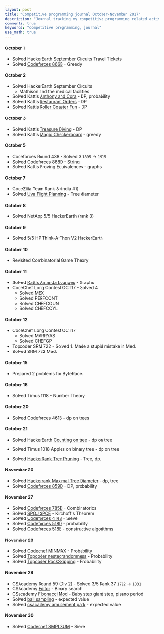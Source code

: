 ```yaml
---
layout: post
title: "Competitive programming journal October-November 2017"
description: "Journal tracking my competitive programming related activities in October - November 2017"
comments: true
keywords: "competitive programming, journal"
use_math: true
---
```



#### October 1
* Solved HackerEarth September Circuits Travel Tickets 
* Solved [Codeforces 866B](http://codeforces.com/problemset/problem/866/B) - Greedy

#### October 2
* Solved HackerEarth September Circuits 
  *  Mathison and the medical facilities
* Solved Kattis [Anthony and Cora](https://open.kattis.com/problems/anthony) - DP, probability
* Solved Kattis [Restaurant Orders](https://open.kattis.com/problems/orders) - DP
* Solved Kattis [Roller Coaster Fun](https://open.kattis.com/problems/rollercoasterfun) - DP

#### October 3
* Solved Kattis [Treasure Diving](https://open.kattis.com/problems/treasurediving) - DP
* Solved Kattis [Magic Checkerboard](https://open.kattis.com/problems/checkerboard) - greedy

#### October 5
* Codeforces Round 438 - Solved 3 ``1895`` $\rightarrow$ ``1915``
* Solved Codeforces 868D - String
* Solved Kattis Proving Equivalences - graphs

#### October 7
* CodeZilla Team Rank 3 (India #1) 
* Solved [Uva Flight Planning](https://uva.onlinejudge.org/index.php?option=com_onlinejudge&Itemid=8&page=show_problem&category=24&problem=2742) - Tree diameter

#### October 8
* Solved NetApp 5/5 HackerEarth (rank 3)


#### October 9
* Solved 5/5 HP Think-A-Thon V2 HackerEarth
#### October 10
* Revisited Combinatorial Game Theory

#### October 11
* Solved [Kattis Amanda Lounges](https://open.kattis.com/problems/amanda) - Graphs
* CodeChef Long Contest OCT17 - Solved 4
  * Solved MEX
  * Solved PERFCONT
  * Solved CHEFCOUN
  * Solved CHEFCCYL

#### October 12
* CodeChef Long Contest OCT17
  * Solved MARRYAS
  * Solved CHEFGP
* Topcoder SRM 722 - Solved 1. Made a stupid mistake in Med.
* Solved SRM 722 Med.

#### October 15
* Prepared 2 problems for ByteRace.

#### October 16
* Solved Timus 1118 - Number Theory

#### October 20
* Solved Codeforces 461B - dp on trees

#### October 21
* Solved HackerEarth [Counting on tree](https://www.hackerearth.com/challenge/competitive/march-clash-15/algorithm/counting-on-tree-1/description/) - dp on tree
* Solved Timus 1018 Apples on binary tree - dp on tree

* Solved [HackerRank Tree Pruning](https://www.hackerrank.com/challenges/tree-pruning/problem) - Tree, dp.

#### November 26
* Solved [Hackerrank Maximal Tree Diameter](https://www.hackerrank.com/contests/hourrank-19/challenges/maximal-tree-diameter/submissions/code/1304268241) - dp, tree
* Solved [Codeforces 859D](http://codeforces.com/contest/859/problem/D) - DP, probability

#### November 27
* Solved [Codeforces 785D](http://codeforces.com/contest/785/problem/D) - Combinatorics
* Solved [SPOJ SPCE](www.spoj.com/problems/SPCE/) - Kirchoff's Theorem
* Solved [Codeforces 414B](http://codeforces.com/problemset/problem/414/B) - Sieve
* Solved [Codeforces 518D](http://codeforces.com/contest/518/problem/D) - probability
* Solved [Codeforces 518E](http://codeforces.com/contest/518/problem/E) - constructive algorithms

#### November 28
* Solved [Codechef MINMAX](https://www.codechef.com/problems/MINMAX) - Probability
* Solved [Topcoder nestedrandomness](https://community.topcoder.com/stat?c=problem_statement&pm=3510&rd=6527) - Probability
* Solved [Topcoder RockSkipping](https://community.topcoder.com/stat?c=problem_statement&pm=1954&rd=5006) - Probability

#### November 29
* CSAcademy Round 59 (Div 2) - Solved 3/5 Rank 37 ``1792`` $\rightarrow$ ``1831``
* CSAcademy [Editor](https://csacademy.com/contest/archive/task/editor) - Binary search
* CSacademy [Fibonacci Mod](https://csacademy.com/contest/archive/task/fibonacci-mod) - Baby step giant step, pisano period
* Solved [ball sampling](https://csacademy.com/contest/archive/task/ball-sampling/statement/) - expected value
* Solved [csacademy amusement park](https://csacademy.com/contest/archive/task/amusement-park/statement/) - expected value

#### November 30
* Solved [Codechef SMPLSUM](https://www.codechef.com/problems/SMPLSUM) - Sieve
